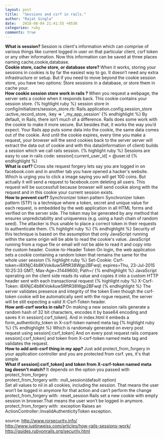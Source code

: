 ```yaml
---
layout: post
title:  "Sessions and csrf in rails."
author: "Rajat Singla"
date:   2016-08-04 21:41:55 +0530
categories: ruby
comments: true
---
```

<b>
What is session?
</b>
Session is client's information which can comprise of various things like current logged in user on that particular client, csrf token or any other information. Now this information can be saved at three places naming cache,cookie,database.
<!--more-->
<br>
<b>
Cookie store, cache store, or database store?
</b>
When it works, storing your sessions in cookies is by far the easiest way to go. It doesn’t need any extra infrastructure or setup.
But if you need to move beyond the cookie session store, you have two options:
Store sessions in a database, or store them in cache your.

<br>
<b>
How cookie session store work in rails ?
</b>
When you request a webpage, the server sets a cookie when it responds back.
This cookie contains your session store.
{% highlight ruby %}
session store in config/initializers/session_store.rb:
Rails.application.config.session_store :active_record_store, :key => '_my_app_session'
{% endhighlight %}
By default, in Rails, there isn’t much of a difference. Rails does some work with the cookie to make it more secure. But besides that, it works the way you’d expect. Your Rails app puts some data into the cookie, the same data comes out of the cookie.
And until the cookie expires, every time you make a request, your browser will the send cookies back to the server
server will extract the data out of cookie and with this data(information of client) builds a session which we call rails session.
{% highlight ruby %}
Sessions are easy to use in rails code:
session[:current_user_id] = @user.id
{% endhighlight %}

<br>
<b>
What is csrf?
</b>
Cross site request forgery
lets say you are logged in on facebook.com
and in another tab you have opened a hacker's website. Which is urging you to click a image saying you will get 100 coins. But actually it will send a request to facebook.com deleting all users.
This request will be successfull because browser will send cookie along with the request and in this cookie your current session exists.

<br>
<b>
How to prevent csrf?
</b>
Synchronizer token pattern
Synchronizer token pattern (STP) is a technique where a token, secret and unique value for each request, is embedded by the web application in all HTML forms and verified on the server side. The token may be generated by any method that ensures unpredictability and uniqueness (e.g. using a hash chain of random seed). The attacker is thus unable to place a correct token in their requests to authenticate them.
{% highlight ruby %}
<input type="hidden" name="csrfmiddlewaretoken" value="KbyUmhTLMpYj7CD2di7JKP1P3qmLlkPt" />
{% endhighlight %}
Security of this technique is based on the assumption that only JavaScript running within the same origin will be able to read the cookie's value. JavaScript running from a rogue file or email will not be able to read it and copy into the custom header.
Cookie-to-Header Token
On login, the web application sets a cookie containing a random token that remains the same for the whole user session
{% highlight ruby %}
Set-Cookie: Csrf-token=i8XNjC4b8KVok4uw5RftR38Wgp2BFwql; expires=Thu, 23-Jul-2015 10:25:33 GMT; Max-Age=31449600; Path=/
{% endhighlight %}
JavaScript operating on the client side reads its value and copies it into a custom HTTP header sent with each transactional request
{% highlight ruby %}
X-Csrf-Token: i8XNjC4b8KVok4uw5RftR38Wgp2BFwql
{% endhighlight %}
The server validates presence and integrity of the token
Even though the csrf-token cookie will be automatically sent with the rogue request, the server will be still expecting a valid X-Csrf-Token header.

<br>
<b>
How anti-csrf works in rails?
</b>
On making a new session rails generate a random hash of 32 bit characters, encodes it by base64 encoding and saves it in session[:csrf_token].
And in index.html it embeds a form_authenticity_token in X-csrf-token named meta tag
{% highlight ruby %}
<meta content="#{form_authenticity_token}" name="X-csrf-token">
<meta content="3aLSYWhz1J4psQJLQfGnFYYVyO9MQACD5KdWLls7iSQ=" name="X-csrf-token">
{% endhighlight %}
Which is randomaly generated on every post request using session[:csrf_token]
And on every post request rails compare session[:csrf_token] and token from X-csrf-token named meta tag and validates the request.

<br>
<b>
How to add anti-csrf thing in my app?
</b>
Just add
protect_from_forgery
in your application controller and you are protected from csrf.
yes, it's that simple

<br>
<b>
What if session[:csrf_token] and token from X-csrf-token named meta tag doesn't match?
</b>
It depends on the option you passed with protect_from_forgery
<br>
protect_from_forgery with: :null_session(dafault option)
<br>
Set all values to nil in all cookies, including the session. That means the user won’t be logged in anymore for that action and can’t perform the change
<br>
protect_from_forgery with: :reset_session Rails set a new cookie with empty session in browser.That means the user won’t be logged in anymore.
<br>
protect_from_forgery with: :exception Raises an ActionController::InvalidAuthenticityToken exception.


source:
<a href="http://www.rorsecurity.info/">http://www.rorsecurity.info/</a>
<br>
<a href="http://www.justinweiss.com/articles/how-rails-sessions-work/">http://www.justinweiss.com/articles/how-rails-sessions-work/</a>
<br>
<a href="http://guides.rubyonrails.org/security.html">http://guides.rubyonrails.org/security.html</a>
